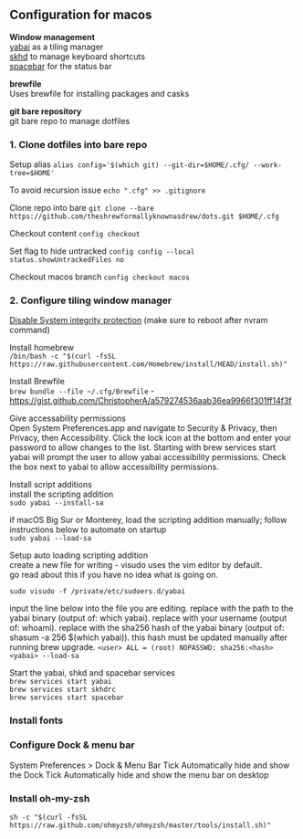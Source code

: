 
## Configuration for macos
**Window management**  
[yabai](https://github.com/koekeishiya/yabai) as a tiling manager  
[skhd](https://github.com/koekeishiya/skhd) to manage keyboard shortcuts  
[spacebar](https://github.com/cmacrae/spacebar) for the status bar  

**brewfile**  
Uses brewfile for installing packages and casks

**git bare repository**  
git bare repo to manage dotfiles

### 1. Clone dotfiles into bare repo
Setup alias
`alias config='$(which git) --git-dir=$HOME/.cfg/ --work-tree=$HOME'`

To avoid recursion issue
`echo ".cfg" >> .gitignore`

Clone repo into bare
`git clone --bare https://github.com/theshrewformallyknownasdrew/dots.git $HOME/.cfg`

Checkout content
`config checkout`

Set flag to hide untracked
`config config --local status.showUntrackedFiles no`

Checkout macos branch
`config checkout macos`



### 2. Configure tiling window manager
[Disable System integrity protection](https://github.com/koekeishiya/yabai/wiki/Disabling-System-Integrity-Protection)
(make sure to reboot after nvram command)  

Install homebrew  
`/bin/bash -c "$(curl -fsSL https://raw.githubusercontent.com/Homebrew/install/HEAD/install.sh)"`  

Install Brewfile  
`brew bundle --file ~/.cfg/Brewfile` - https://gist.github.com/ChristopherA/a579274536aab36ea9966f301ff14f3f  

Give accessability permissions  
Open System Preferences.app and navigate to Security & Privacy, then Privacy, then Accessibility. Click the lock icon at the bottom and enter your password to allow changes to the list. Starting with brew services start yabai will prompt the user to allow yabai accessibility permissions. Check the box next to yabai to allow accessibility permissions.

Install script additions  
install the scripting addition  
`sudo yabai --install-sa`  

if macOS Big Sur or Monterey, load the scripting addition manually; follow instructions below to automate on startup  
`sudo yabai --load-sa`  

Setup auto loading scripting addition  
create a new file for writing - visudo uses the vim editor by default.  
go read about this if you have no idea what is going on.  

`sudo visudo -f /private/etc/sudoers.d/yabai`

input the line below into the file you are editing.
replace <yabai> with the path to the yabai binary (output of: which yabai).
replace <user> with your username (output of: whoami). 
replace <hash> with the sha256 hash of the yabai binary (output of: shasum -a 256 $(which yabai)).
this hash must be updated manually after running brew upgrade.
`<user> ALL = (root) NOPASSWD: sha256:<hash> <yabai> --load-sa`

Start the yabai, shkd and spacebar services  
`brew services start yabai`  
`brew services start skhdrc`  
`brew services start spacebar`  

### Install fonts 

### Configure Dock & menu bar
System Preferences > Dock & Menu Bar
Tick Automatically hide and show the Dock
Tick Automatically hide and show the menu bar on desktop

### Install oh-my-zsh  
`sh -c "$(curl -fsSL https://raw.github.com/ohmyzsh/ohmyzsh/master/tools/install.sh)"`

